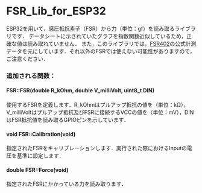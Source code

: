 # FSR_Lib_for_ESP32
ESP32を用いて、感圧抵抗素子（FSR）から力（単位：gf）を読み取るライブラリです．
データシートに示されていたグラフを指数関数近似しているため，正確な値は読み取れていません．
また，このライブラリでは，[FSR402](https://akizukidenshi.com/catalog/g/gP-04002/)の公式計測データを元にしています．それ以外のFSRでは使えない可能性がありますので，ご注意ください．

### 追加される関数：
#### FSR::FSR(double R_kOhm, double V_milliVolt, uint8_t DIN)
使用するFSRを定義します．R_kOhmはプルアップ抵抗の値を（単位：kΩ），V_milliVoltはプルアップ抵抗及びFSRに接続するVCCの値を（単位：mV），DINはFSR抵抗値を読み取るGPIOピンを示しています．

#### void FSR::Calibration(void)
指定されたFSRをキャリブレーションします．実行された際におけるInputの電圧を基準に設定します．

#### double FSR::Force(void)
指定されたFSRにかかっている力を読み取ります．
